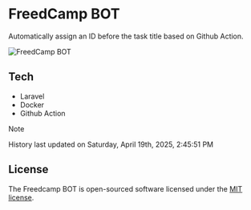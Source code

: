 # FreedCamp BOT

Automatically assign an ID before the task title based on Github Action.

![FreedCamp BOT](https://repository-images.githubusercontent.com/737932867/7d34798b-2680-471c-b089-a78a718d3d6a)

## Tech

- Laravel
- Docker
- Github Action

> [!NOTE]  
> History last updated on Saturday, April 19th, 2025, 2:45:51 PM

## License

The Freedcamp BOT is open-sourced software licensed under the [MIT license](https://opensource.org/licenses/MIT).
